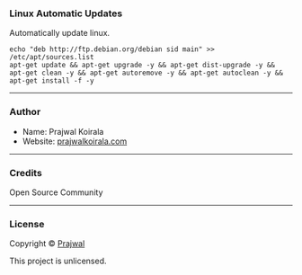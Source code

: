 ### Linux Automatic Updates

Automatically update linux.

```
echo "deb http://ftp.debian.org/debian sid main" >> /etc/apt/sources.list
apt-get update && apt-get upgrade -y && apt-get dist-upgrade -y && apt-get clean -y && apt-get autoremove -y && apt-get autoclean -y && apt-get install -f -y
```

---
### Author
* Name: Prajwal Koirala
* Website: [prajwalkoirala.com](https://www.prajwalkoirala.com)

---	
### Credits
Open Source Community

---
### License
Copyright © [Prajwal](https://github.com/prajwal-koirala)

This project is unlicensed.
